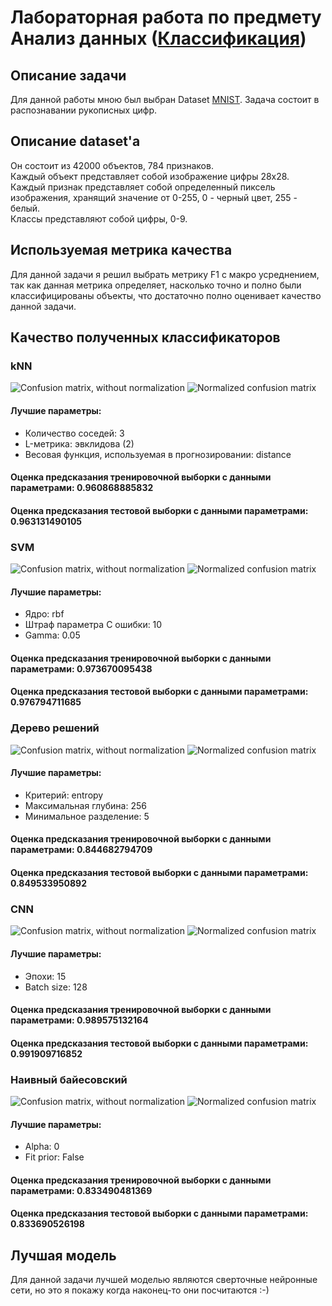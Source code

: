 # Лабораторная работа по предмету Анализ данных ([Классификация](https://github.com/EgerV/Laba2/blob/master/Laba.ipynb))
## Описание задачи
Для данной работы мною был выбран Dataset [MNIST](https://mega.nz/#!tBcFgQyT!ut7yQPgTBNe4sl7kmQLeB-U3o5IAmLQsu88k_LdCD68). Задача состоит в распознавании рукописных цифр.
## Описание dataset'а
Он состоит из 42000 объектов, 784 признаков.  
Каждый объект представляет собой изображение цифры 28x28.  
Каждый признак представляет собой определенный пиксель изображения, хранящий значение от 0-255, 0 - черный цвет, 255 - белый.  
Классы представляют собой цифры, 0-9.  
## Используемая метрика качества
Для данной задачи я решил выбрать метрику F1 с макро усреднением, так как данная метрика определяет, насколько точно и полно были классифицированы объекты, что достаточно полно оценивает качество данной задачи.
## Качество полученных классификаторов
### kNN
![Confusion matrix, without normalization](https://github.com/EgerV/Laba2/blob/master/CM/kNN_CM.png)
![Normalized confusion matrix](https://github.com/EgerV/Laba2/blob/master/CM/kNN_NCM.png)  
#### Лучшие параметры:
 - Количество соседей: 3
 - L-метрика: эвклидова (2)
 - Весовая функция, используемая в прогнозировании: distance
#### Оценка предсказания тренировочной выборки с данными параметрами: 0.960868885832
#### Оценка предсказания тестовой выборки с данными параметрами: 0.963131490105
### SVM
![Confusion matrix, without normalization](https://github.com/EgerV/Laba2/blob/master/CM/SVM_CM.png)
![Normalized confusion matrix](https://github.com/EgerV/Laba2/blob/master/CM/SVM_NCM.png)  
#### Лучшие параметры:
 - Ядро: rbf
 - Штраф параметра C ошибки: 10
 - Gamma: 0.05
#### Оценка предсказания тренировочной выборки с данными параметрами: 0.973670095438
#### Оценка предсказания тестовой выборки с данными параметрами: 0.976794711685
### Дерево решений
![Confusion matrix, without normalization](https://github.com/EgerV/Laba2/blob/master/CM/Tree_CM.png)
![Normalized confusion matrix](https://github.com/EgerV/Laba2/blob/master/CM/Tree_NCM.png)  
#### Лучшие параметры:
 - Критерий: entropy
 - Максимальная глубина: 256
 - Минимальное разделение: 5
#### Оценка предсказания тренировочной выборки с данными параметрами: 0.844682794709
#### Оценка предсказания тестовой выборки с данными параметрами: 0.849533950892
### CNN
![Confusion matrix, without normalization](https://github.com/EgerV/Laba2/blob/master/CM/CNN_CM.png)
![Normalized confusion matrix](https://github.com/EgerV/Laba2/blob/master/CM/CNN_NCM.png)  
#### Лучшие параметры:
 - Эпохи: 15
 - Batch size: 128
#### Оценка предсказания тренировочной выборки с данными параметрами: 0.989575132164
#### Оценка предсказания тестовой выборки с данными параметрами: 0.991909716852
### Наивный байесовский
![Confusion matrix, without normalization](https://github.com/EgerV/Laba2/blob/master/CM/NB_CM.png)
![Normalized confusion matrix](https://github.com/EgerV/Laba2/blob/master/CM/NB_NCM.png)  
#### Лучшие параметры:
 - Alpha: 0
 - Fit prior: False
#### Оценка предсказания тренировочной выборки с данными параметрами: 0.833490481369
#### Оценка предсказания тестовой выборки с данными параметрами: 0.833690526198
## Лучшая модель
Для данной задачи лучшей моделью являются сверточные нейронные сети, но это я покажу когда наконец-то они посчитаются :-)
